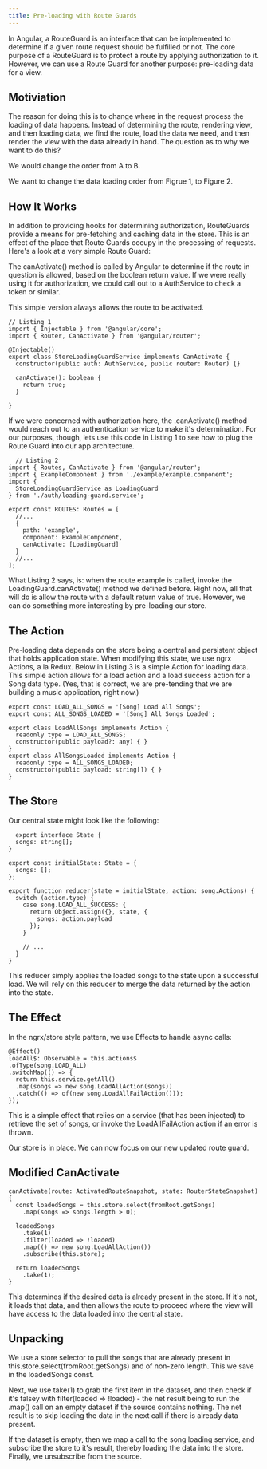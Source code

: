 ```yaml
---
title: Pre-loading with Route Guards
---
```


In Angular, a RouteGuard is an interface that can be implemented to
determine if a given route request should be fulfilled or not. The core
purpose of a RouteGuard is to protect a route by applying authorization
to it. However, we can use a Route Guard for another purpose:
pre-loading data for a view.

 Motiviation 
------------

The reason for doing this is to change where in the request process the
loading of data happens. Instead of determining the route, rendering
view, and then loading data, we find the route, load the data we need,
and then render the view with the data already in hand. The question as
to why we want to do this?

We would change the order from A to B.

We want to change the data loading order from Figrue 1, to Figure 2.

 How It Works 
-------------

In addition to providing hooks for determining authorization,
RouteGuards provide a means for pre-fetching and caching data in the
store. This is an effect of the place that Route Guards occupy in the
processing of requests. Here's a look at a very simple Route Guard:

The canActivate() method is called by Angular to determine if the route
in question is allowed, based on the boolean return value. If we were
really using it for authorization, we could call out to a AuthService to
check a token or similar.

This simple version always allows the route to be activated.

    // Listing 1
    import { Injectable } from '@angular/core';
    import { Router, CanActivate } from '@angular/router';

    @Injectable()
    export class StoreLoadingGuardService implements CanActivate {
      constructor(public auth: AuthService, public router: Router) {}

      canActivate(): boolean {
        return true;
      }

    }

If we were concerned with authorization here, the .canActivate() method
would reach out to an authentication service to make it's determination.
For our purposes, though, lets use this code in Listing 1 to see how to
plug the Route Guard into our app architecture.

      // Listing 2
    import { Routes, CanActivate } from '@angular/router';
    import { ExampleComponent } from './example/example.component';
    import {
      StoreLoadingGuardService as LoadingGuard
    } from './auth/loading-guard.service';

    export const ROUTES: Routes = [
      //...
      {
        path: 'example',
        component: ExampleComponent,
        canActivate: [LoadingGuard]
      }
      //...
    ];

What Listing 2 says, is: when the route example is called, invoke the
LoadingGuard.canActivate() method we defined before. Right now, all that
will do is allow the route with a default return value of true. However,
we can do something more interesting by pre-loading our store.

 The Action 
-----------

Pre-loading data depends on the store being a central and persistent
object that holds application state. When modifying this state, we use
ngrx Actions, a la Redux. Below in Listing 3 is a simple Action for
loading data. This simple action allows for a load action and a load
success action for a Song data type. (Yes, that is correct, we are
pre-tending that we are building a music application, right now.)

    export const LOAD_ALL_SONGS = '[Song] Load All Songs';
    export const ALL_SONGS_LOADED = '[Song] All Songs Loaded';

    export class LoadAllSongs implements Action {
      readonly type = LOAD_ALL_SONGS;
      constructor(public payload?: any) { }
    }
    export class AllSongsLoaded implements Action {
      readonly type = ALL_SONGS_LOADED;
      constructor(public payload: string[]) { }
    }

The Store
---------

Our central state might look like the following:

      export interface State {
      songs: string[];
    }

    export const initialState: State = {
      songs: [];
    };

    export function reducer(state = initialState, action: song.Actions) {
      switch (action.type) {
        case song.LOAD_ALL_SUCCESS: {
          return Object.assign({}, state, {
            songs: action.payload
          });
        }

        // ...
      }
    }

This reducer simply applies the loaded songs to the state upon a
successful load. We will rely on this reducer to merge the data returned
by the action into the state.

The Effect
----------

In the ngrx/store style pattern, we use Effects to handle async calls:

    @Effect()
    loadAll$: Observable = this.actions$
    .ofType(song.LOAD_ALL)
    .switchMap(() => {
      return this.service.getAll()
      .map(songs => new song.LoadAllAction(songs))
      .catch(() => of(new song.LoadAllFailAction()));
    });

This is a simple effect that relies on a service (that has been
injected) to retrieve the set of songs, or invoke the LoadAllFailAction
action if an error is thrown.

Our store is in place. We can now focus on our new updated route guard.

 Modified CanActivate 
---------------------

    canActivate(route: ActivatedRouteSnapshot, state: RouterStateSnapshot) {
      const loadedSongs = this.store.select(fromRoot.getSongs)
        .map(songs => songs.length > 0);

      loadedSongs
        .take(1)
        .filter(loaded => !loaded)
        .map(() => new song.LoadAllAction())
        .subscribe(this.store);

      return loadedSongs
        .take(1);
    }

This determines if the desired data is already present in the store. If
it's not, it loads that data, and then allows the route to proceed where
the view will have access to the data loaded into the central state.

 Unpacking 
----------

We use a store selector to pull the songs that are already present in
this.store.select(fromRoot.getSongs) and of non-zero length. This we
save in the loadedSongs const.

Next, we use take(1) to grab the first item in the dataset, and then
check if it's falsey with filter(loaded =\> !loaded) - the net result
being to run the .map() call on an empty dataset if the source contains
nothing. The net result is to skip loading the data in the next call if
there is already data present.

If the dataset is empty, then we map a call to the song loading service,
and subscribe the store to it's result, thereby loading the data into
the store. Finally, we unsubscribe from the source.
